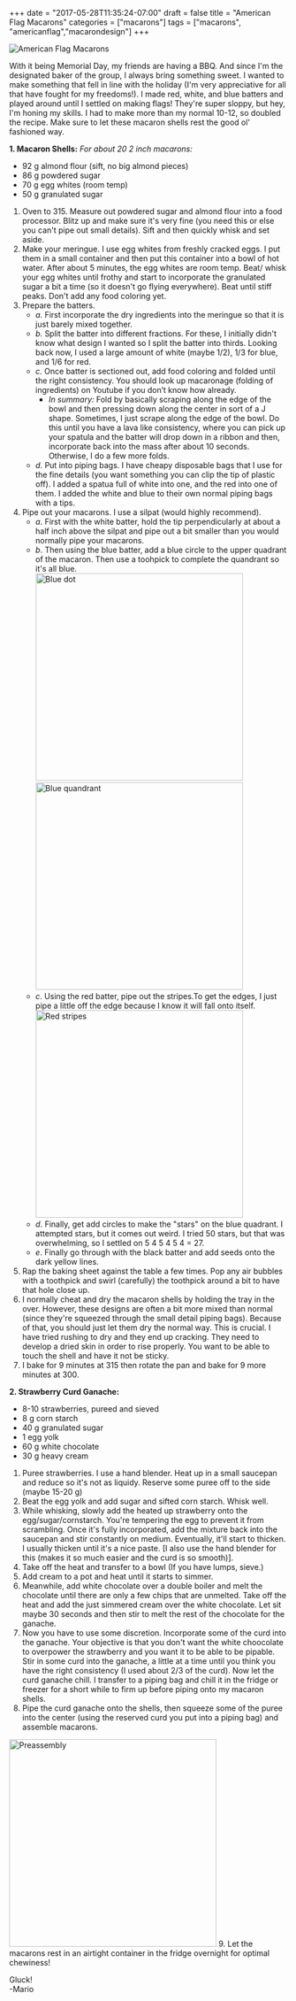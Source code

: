 +++
date = "2017-05-28T11:35:24-07:00"
draft = false
title = "American Flag Macarons"
categories = ["macarons"]
tags = ["macarons", "americanflag","macarondesign"]
+++

![American Flag Macarons](https://farm5.staticflickr.com/4213/35079022730_4b13941b2f_h.jpg)

With it being Memorial Day, my friends are having a BBQ. And since I'm the designated baker of the group, I always bring something sweet. I wanted to make something that fell in line with the holiday (I'm very appreciative for all that have fought for my freedoms!). I made red, white, and blue batters and played around until I settled on making flags! They're super sloppy, but hey, I'm honing my skills. I had to make more than my normal 10-12, so doubled the recipe. Make sure to let these macaron shells rest the good ol' fashioned way.
 
**1. Macaron Shells:**  *For about 20 2 inch macarons:*  

- 92 g almond flour (sift, no big almond pieces)  
- 86 g powdered sugar  
- 70 g egg whites (room temp)  
- 50 g granulated sugar  

1. Oven to 315. Measure out powdered sugar and almond flour into a food processor. Blitz up and make sure it's very fine (you need this or else you can't pipe out small details). Sift and then quickly whisk and set aside. 
2. Make your meringue. I use egg whites from freshly cracked eggs. I put them in a small container and then put this container into a bowl of hot water. After about 5 minutes, the egg whites are room temp. Beat/ whisk your egg whites until frothy and start to incorporate the granulated sugar a bit a time (so it doesn't go flying everywhere). Beat until stiff peaks. Don't add any food coloring yet.       
3. Prepare the batters.
    - *a.* First incorporate the dry ingredients into the meringue so that it is just barely mixed together.   
    - *b.* Split the batter into different fractions. For these, I initially didn't know what design I wanted so I split the batter into thirds. Looking back now, I used a large amount of white (maybe 1/2), 1/3 for blue, and 1/6 for red. 
    - *c.* Once batter is sectioned out, add food coloring and folded until the right consistency. You should look up macaronage (folding of ingredients) on Youtube if you don’t know how already.  
        - *In summary:* Fold by basically scraping along the edge of the bowl and then pressing down along the center in sort of a J shape. Sometimes, I just scrape along the edge of the bowl. Do this until you have a lava like consistency, where you can pick up your spatula and the batter will drop down in a ribbon and then, incorporate back into the mass after about 10 seconds. Otherwise, I do a few more folds.   
    - *d.*  Put into piping bags. I have cheapy disposable bags that I use for the fine details (you want something you can clip the tip of plastic off). I added a spatua full of white into one, and the red into one of them. I added the white and blue to their own normal piping bags with a tips.
4. Pipe out your macarons. I use a silpat (would highly recommend). 
    - *a*. First with the white batter, hold the tip perpendicularly at about a half inch above the silpat and pipe out a bit smaller than you would normally pipe your macarons.
    - *b*. Then using the blue batter, add a blue circle to the upper quadrant of the macaron. Then use a toohpick to complete the quandrant so it's all blue.  
        <img src="https://farm5.staticflickr.com/4288/35307548272_acd5835bb5_c.jpg" alt="Blue dot" style="height: 375px;"/>&nbsp; &nbsp; &nbsp;<img src="https://farm5.staticflickr.com/4215/35079485240_53e79031e7_c.jpg" alt="Blue quandrant" style="height: 375px;"/>  
    - *c*. Using the red batter, pipe out the stripes.To get the edges, I just pipe a little off the edge because I know it will fall onto itself.  
         <img src="https://farm5.staticflickr.com/4229/35079492730_e42956f8cb_c.jpg" alt="Red stripes" style="height: 375px;"/>
    - *d*. Finally, get add circles to make the "stars" on the blue quadrant. I attempted stars, but it comes out weird. I tried 50 stars, but that was overwhelming, so I settled on 5 4 5 4 5 4 = 27.
    - *e*. Finally go through with the black batter and add seeds onto the dark yellow lines.  
5. Rap the baking sheet against the table a few times.  Pop any air bubbles with a toothpick and swirl (carefully) the toothpick around a bit to have that hole close up.  
6. I normally cheat and dry the macaron shells by holding the tray in the over. However, these designs are often a bit more mixed than normal (since they're squeezed through the small detail piping bags). Because of that, you should just let them dry the normal way. This is crucial. I have tried rushing to dry and they end up cracking. They need to develop a dried skin in order to rise properly. 
You want to be able to touch the shell and have it not be sticky. 
6. I bake for 9 minutes at 315 then rotate the pan and bake for 9 more minutes at 300.

**2. Strawberry Curd Ganache:**  

- 8-10 strawberries, pureed and sieved
- 8 g corn starch  
- 40 g granulated sugar  
- 1 egg yolk  
- 60 g white chocolate  
- 30 g heavy cream   
  
1. Puree strawberries. I use a hand blender. Heat up in a small saucepan and reduce so it's not as liquidy. Reserve some puree off to the side (maybe 15-20 g)
2. Beat the egg yolk and add sugar and sifted corn starch. Whisk well.  
3. While whisking, slowly add the heated up strawberry onto the egg/sugar/cornstarch. You're tempering the egg to prevent it from scrambling. Once it's fully incorporated, add the mixture back into the saucepan and stir constantly on medium. Eventually, it'll start to thicken. I usually thicken until it's a nice paste. [I also use the hand blender for this (makes it so much easier and the curd is so smooth)].  
4. Take off the heat and transfer to a bowl (If you have lumps, sieve.) 
5. Add cream to a pot and heat until it starts to simmer.
6. Meanwhile, add white chocolate over a double boiler and melt the chocolate until there are only a few chips that are unmelted. Take off the heat and add the just simmered cream over the white chocolate. Let sit maybe 30 seconds and then stir to melt the rest of the chocolate for the ganache.
7. Now you have to use some discretion. Incorporate some of the curd into the ganache. Your objective is that you don't want the white choocolate to overpower the strawberry and you want it to be able to be pipable. Stir in some curd into the ganache, a little at a time until you think you have the right consistency (I used about 2/3 of the curd). Now let the curd ganache chill. I transfer to a piping bag and chill it in the fridge or freezer for a short while to firm up before piping onto my macaron shells.  
8. Pipe the curd ganache onto the shells, then squeeze some of the puree into the center (using the reserved curd you put into a piping bag) and assemble macarons.  
<img src="https://farm5.staticflickr.com/4217/35466155885_2ef64f621b_c.jpg" alt="Preassembly" style="height: 375px;"/>
9. Let the macarons rest in an airtight container in the fridge overnight for optimal chewiness!

Gluck!  
-Mario

